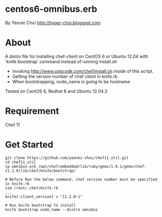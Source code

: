 centos6-omnibus.erb
======
By Yeonki Choi  <a href="http://hyper-choi.blogspot.com">http://hyper-choi.blogspot.com</a>

About 
======
A distro file for installing chef-client on CentOS 6 or Ubuntu 12.04 with 'knife bootstrap' command instead of running install.sh
- Invoking http://www.opscode.com/chef/install.sh inside of this script.
- Getting the version number of chef client in knife.rb 
- When bootstrapping, node_name is going to be hostname  

Tested on CentOS 6, Redhat 6 and Ubuntu 12.04.3

Requirement
======
Chef 11 

Get Started
======
```
git clone https://github.com/yeonki-choi/chef11_util.git
cd chef11_util
cp omnibus.erb /opt/chef/embedded/lib/ruby/gems/1.9.1/gems/chef-11.2.0/lib/chef/knife/bootstrap/

# Before Run the below command, chef version number must be specified in knife.rb 
vim /root/.chef/knife.rb 
...
knife[:client_version] = "11.2.0-1"

# Run knife bootstrap to install 
knife bootstrap node_name --distro omnibus 


```
